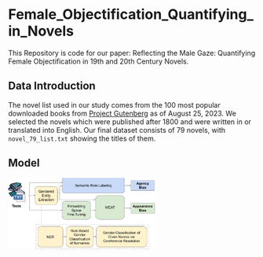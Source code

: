 # Female_Objectification_Quantifying_in_Novels
This Repository is code for our paper: Reflecting the Male Gaze: Quantifying Female Objectification in 19th and 20th Century Novels.

## Data Introduction
The novel list used in our study comes from the 100 most popular downloaded books from [Project Gutenberg] as of August 25, 2023. We selected the novels which were published after 1800 and were written in or translated into English. Our final dataset consists of 79 novels, with `novel_79_list.txt` showing the titles of them.

[Project Gutenberg]: https://www.gutenberg.org/ebooks/search/?sort_order=downloads

## Model
<img src="figures/flowchart.png" width=300px>

